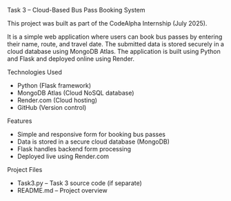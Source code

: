 Task 3 – Cloud-Based Bus Pass Booking System

This project was built as part of the CodeAlpha Internship (July 2025).

It is a simple web application where users can book bus passes by entering their name, route, and travel date. The submitted data is stored securely in a cloud database using MongoDB Atlas. The application is built using Python and Flask and deployed online using Render.



 Technologies Used

- Python (Flask framework)
- MongoDB Atlas (Cloud NoSQL database)
- Render.com (Cloud hosting)
- GitHub (Version control)


Features

- Simple and responsive form for booking bus passes
- Data is stored in a secure cloud database (MongoDB)
- Flask handles backend form processing
- Deployed live using Render.com


Project Files


- Task3.py – Task 3 source code (if separate)
- README.md – Project overview
